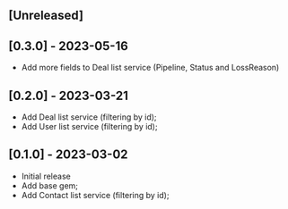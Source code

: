 ## [Unreleased]

## [0.3.0] - 2023-05-16
- Add more fields to Deal list service (Pipeline, Status and LossReason)

## [0.2.0] - 2023-03-21
- Add Deal list service (filtering by id);
- Add User list service (filtering by id);


## [0.1.0] - 2023-03-02

- Initial release
- Add base gem;
- Add Contact list service (filtering by id);
